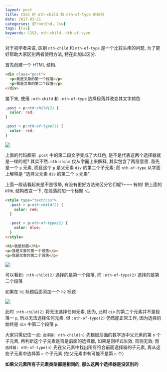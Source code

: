 ```yaml
---
layout: post
title: CSS3 的 nth-child 和 nth-of-type 的区别
date: 2017-03-21
categories: [FrontEnd, Css]
tags: [Css]
keywords: CSS3, nth-child, nth-of-type
---
```


对于初学者来说, 区别 `nth-child` 和 `nth-of-type` 是一个比较头疼的问题, 为了更好帮助大家区别两者使用方法, 特在此加以区分.

<!-- more -->

首先创建一个 HTML 结构.

```html
<div class="post">
  <p>我是文章的第一个段落</p>
  <p>我是文章的第二个段落</p>
</div>
```

接下来, 使用 `:nth-child` 和 `:nth-of-type` 选择段落并改变其文字颜色.

```css
.post > p:nth-child(2) {
  color: red;
}

.post > p:nth-of-type(2) {
  color: red;
}
```

![](/img/css/009.png)

上面的代码都把 `.post` 中的第二段文字变成了大红色, 是不是代表这两个选择器就是一样的呢? 其实不然. `nth-child` 仅从字面上来解释, 其实包含了两层意思. 首先是一个 `p` 元素, 而且这个 `p` 是父元素 `div` 的第二个子元素; 而 `nth-of-type` 从字面上解释是 "选择父元素 `div` 的第二个 `p` 元素".

上面一段话看起来是不是很晕, 有没有更好方法来区分它们呢?~~~ 有的! 把上面的 `HTML` 结构改变一下, 在段落前加一个标题 `h1`.

```html
<style type="text/css">
  .post > p:nth-child(2) {
    color: red;
  }

  .post > p:nth-of-type(2) {
    color: blue;
  }
</style>

<h1>我是标题</h1>
<p>我是文章的第一个段落</p>
<p>我是文章的第二个段落</p>
```

![](/img/css/010.png)

可以看到: `:nth-child(2)` 选择的是第一个段落, 而 `:nth-of-type(2)` 选择的是第二个段落

如果在 `h1` 标题后面添加一个 `h2` 标题

![](/img/css/011.png)

此时 `:nth-child(2)` 将无法选择任何元素, 因为, 此时 `div` 的第二个元素并不是段落一 `p`, 所以无法选择任何元素. 但 `:nth-of-type(2)` 仍然能正常工作, 因为选择的始终是 `div` 中第二个段落 `p`.

大家只需记住一点: `选择器: nth-child(n)` 先根据后面的数字选中父元素的第 `n` 个子元素, 再判断这个子元素是否是前面的选择器, 如果是则样式生效, 否则无效; 而 `选择器: nth-of-type(n)` 先在父元素中找出所有符合前面选择器的子元素, 再从这些子元素中选择第 `n` 个子元素 (在父元素中有可能不是第 `n` 个)

**如果父元素所有子元素类型都是相同的, 那么这两个选择器是没区别的**

